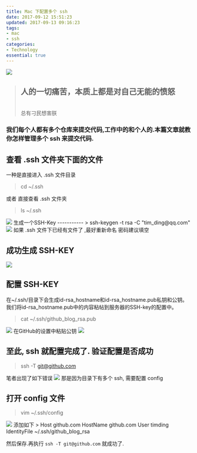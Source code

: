 ```yaml
---
title: Mac 下配置多个 ssh
date: 2017-09-12 15:51:23
updated: 2017-09-13 09:16:23
tags:
- mac
- ssh
categories:
- Technology
essential: true
---
```

<img src="https://timgsa.baidu.com/timg?image&quality=80&size=b9999_10000&sec=1505216036950&di=c1bfa3cd3158568e4ebaa0280b5cacf8&imgtype=0&src=http%3A%2F%2Fimg.hb.aicdn.com%2Fc70036ee95575d39ee6131a9757e19cb9a569c9f20f39-KFwh21_fw580" />

<blockquote class="blockquote-center"><h2>人的一切痛苦，本质上都是对自己无能的愤怒</h2></br>总有刁民想害朕</blockquote>

<!--more -->
### 我们每个人都有多个仓库来提交代码,工作中的和个人的.本篇文章就教你怎样管理多个 ssh 来提交代码.

查看 **.ssh** 文件夹下面的文件
-----------
一种是直接进入 .ssh 文件目录
> cd ~/.ssh

或者 直接查看 .ssh 文件夹
> ls ~/.ssh

<img src="http://obqo5zeui.bkt.clouddn.com/QQ20170912-170511@2x.png" />
生成一个SSH-Key
-----------
> ssh-keygen -t rsa -C "tim_ding@qq.com"

<img src="http://obqo5zeui.bkt.clouddn.com/QQ20170912-174951@2x.png" />
如果 .ssh 文件下已经有文件了 ,最好重新命名
密码建议填空

成功生成 SSH-KEY
-----------
<img src="http://obqo5zeui.bkt.clouddn.com/QQ20170912-175312@2x.png" />

配置 SSH-KEY
-----------
在~/.ssh/目录下会生成id-rsa_hostname和id-rsa_hostname.pub私钥和公钥。 我们将id-rsa_hostname.pub中的内容粘帖到服务器的SSH-key的配置中。
> cat ~/.ssh/github_blog_rsa.pub

<img src="http://obqo5zeui.bkt.clouddn.com/QQ20170913-085838@2x.png" />
在GitHub的设置中粘贴公钥
<img src="http://obqo5zeui.bkt.clouddn.com/QQ20170913-090143@2x.png" />

至此, ssh 就配置完成了.
验证配置是否成功
-----------
> ssh -T git@github.com

笔者出现了如下错误
<img src="http://obqo5zeui.bkt.clouddn.com/QQ20170913-090537@2x.png" />
那是因为目录下有多个 ssh, 需要配置 config

打开 config 文件
-----------
> vim ~/.ssh/config

<img src="http://obqo5zeui.bkt.clouddn.com/QQ20170913-090743@2x.png" />
添加如下
>  Host github.com
   HostName github.com
   User timding
   IdentityFile ~/.ssh/github_blog_rsa

然后保存.再执行 `ssh -T git@github.com` 就成功了.






